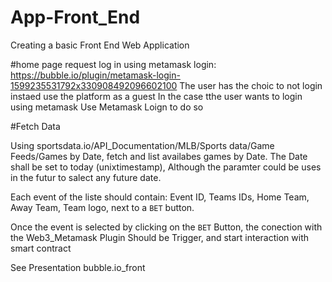 # App-Front_End
Creating a basic Front End Web Application

#home page 
request log in using metamask login: https://bubble.io/plugin/metamask-login-1599235531792x330908492096602100
The user has the choic to not login instaed use the platform as a guest
In the case tthe user wants to login using metamask Use Metamask Loign to do so


#Fetch Data 

Using sportsdata.io/API_Documentation/MLB/Sports data/Game Feeds/Games by Date, fetch and list availabes games by Date. The Date shall be set to today (unixtimestamp), Although the paramter could be uses in the futur to salect any future date.

Each event of the liste should contain: Event ID, Teams IDs,  Home Team, Away Team, Team logo, next to a `BET` button.

Once the event is selected by clicking on the `BET` Button, the conection with the Web3_Metamask Plugin Should be Trigger, and start interaction with smart contract


See Presentation
bubble.io_front



